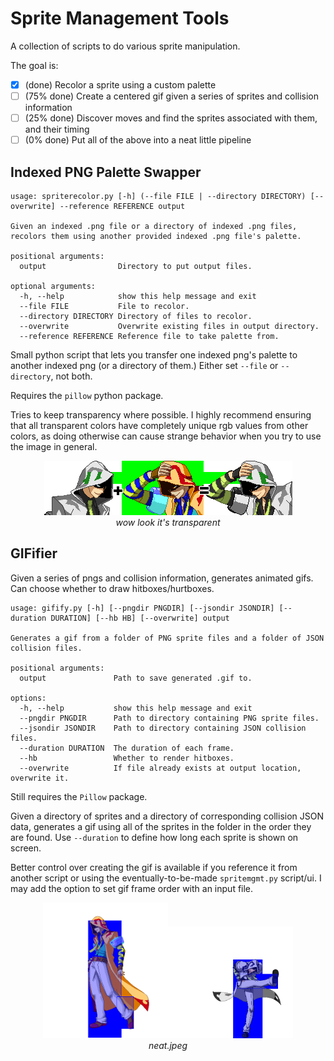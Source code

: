 # Sprite Management Tools

A collection of scripts to do various sprite manipulation.

The goal is:
- [x] (done) Recolor a sprite using a custom palette
- [ ] (75% done) Create a centered gif given a series of sprites and collision information
- [ ] (25% done) Discover moves and find the sprites associated with them, and their timing
- [ ] (0% done) Put all of the above into a neat little pipeline

## Indexed PNG Palette Swapper

```
usage: spriterecolor.py [-h] (--file FILE | --directory DIRECTORY) [--overwrite] --reference REFERENCE output

Given an indexed .png file or a directory of indexed .png files, recolors them using another provided indexed .png file's palette.

positional arguments:
  output                Directory to put output files.

optional arguments:
  -h, --help            show this help message and exit
  --file FILE           File to recolor.
  --directory DIRECTORY Directory of files to recolor.
  --overwrite           Overwrite existing files in output directory.
  --reference REFERENCE Reference file to take palette from.
```

Small python script that lets you transfer one indexed png's palette to another indexed png (or a directory of them.) Either set `--file` or `--directory`, not both.

Requires the `pillow` python package.

Tries to keep transparency where possible. I highly recommend ensuring that all transparent colors have completely unique rgb values from other colors, as doing otherwise can cause strange behavior when you try to use the image in general.

<p align="center">
  <img src="ex.png" /> <br>
  <i>wow look it's transparent</i>
</p>

## GIFifier

Given a series of pngs and collision information, generates animated gifs. Can choose whether to draw hitboxes/hurtboxes.
```
usage: gifify.py [-h] [--pngdir PNGDIR] [--jsondir JSONDIR] [--duration DURATION] [--hb HB] [--overwrite] output

Generates a gif from a folder of PNG sprite files and a folder of JSON collision files.

positional arguments:
  output               Path to save generated .gif to.

options:
  -h, --help           show this help message and exit
  --pngdir PNGDIR      Path to directory containing PNG sprite files.
  --jsondir JSONDIR    Path to directory containing JSON collision files.
  --duration DURATION  The duration of each frame.
  --hb                 Whether to render hitboxes.
  --overwrite          If file already exists at output location, overwrite it.
  ```

Still requires the `Pillow` package.

Given a directory of sprites and a directory of corresponding collision JSON data, generates a gif using all of the sprites in the folder in the order they are found. Use `--duration` to define how long each sprite is shown on screen.

Better control over creating the gif is available if you reference it from another script or using the eventually-to-be-made `spritemgmt.py` script/ui. I may add the option to set gif frame order with an input file.

<p align="center">
  <img src="test.gif" width="200px" /><img src="test_backthrow.gif" width="200px" /><br>
  <i>neat.jpeg</i>
</p>
